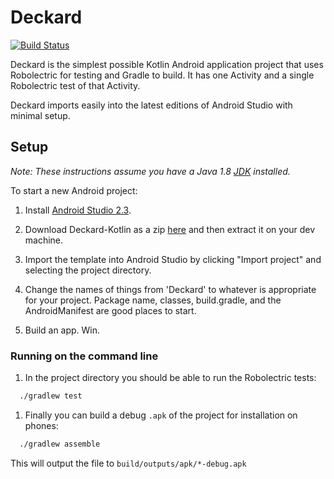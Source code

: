 Deckard
=======

[![Build Status](https://travis-ci.org/seadowg/deckard-kotlin.svg?branch=master)](https://travis-ci.org/seadowg/deckard-kotlin)

Deckard is the simplest possible Kotlin Android application project that uses Robolectric for testing and Gradle to build. It has one Activity and a single Robolectric test of that Activity.

Deckard imports easily into the latest editions of Android Studio with minimal setup.

Setup
-----

*Note: These instructions assume you have a Java 1.8 [JDK](http://www.oracle.com/technetwork/java/javase/downloads/index.html) installed.*

To start a new Android project:

1.	Install [Android Studio 2.3](http://developer.android.com/sdk/index.html).
2.	Download Deckard-Kotlin as a zip [here](https://github.com/seadowg/deckard-kotlin/archive/master.zip) and then extract it on your dev machine.

3.	Import the template into Android Studio by clicking "Import project" and selecting the project directory.

4.	Change the names of things from 'Deckard' to whatever is appropriate for your project. Package name, classes, build.gradle, and the AndroidManifest are good places to start.

5.	Build an app. Win.

### Running on the command line

1.	In the project directory you should be able to run the Robolectric tests:

```bash
  ./gradlew test
```

1.	Finally you can build a debug `.apk` of the project for installation on phones:

```bash
  ./gradlew assemble
```

This will output the file to `build/outputs/apk/*-debug.apk`
